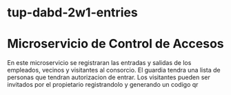 # tup-dabd-2w1-entries
# Microservicio de Control de Accesos
En este microservicio se registraran las entradas y salidas de los empleados, vecinos y visitantes al consorcio.
El guardia tendra una lista de personas que tendran autorizacion de entrar. Los visitantes pueden ser invitados por el propietario registrandolo y generando un codigo qr
